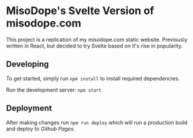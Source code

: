 # MisoDope's Svelte Version of misodope.com

This project is a replication of my misodope.com static website. Previously written in React, but decided to try Svelte based on it's rise in popularity.

## Developing

To get started, simply run `npm install` to install required dependencies.

Run the development server: `npm start`

## Deployment

After making changes run `npm run deploy` which will run a production build and deploy to *Github Pages*.
